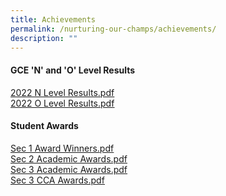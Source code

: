 ```yaml
---
title: Achievements
permalink: /nurturing-our-champs/achievements/
description: ""
---
```

<h4><strong>GCE 'N' and 'O' Level Results</strong></h4>
<p><a href="/files/2022%20N-Level%20Results.pdf" target="_blank" rel="noopener"><u>2022 N Level Results.pdf</u></a><br /><a href="/files/2022%20O-Level%20Results.pdf" target="_blank" rel="noopener"><u>2022 O Level Results.pdf</u></a></p>
<h4><strong>Student Awards</strong></h4>
<p><u><a href="/files/Sec%201%20Award%20Winners%208%20April.pdf">Sec 1 Award Winners.pdf</a><br />
<a href="/files/Sec%202%20Academic%20Awards.pdf">Sec 2 Academic Awards.pdf</a><br />
<a href="/files/Sec%203%20Academic%20Awards.pdf">Sec 3 Academic Awards.pdf</a><br />
<a href="/files/Sec%203%20CCA%20Awards.pdf">Sec 3 CCA Awards.pdf</u></a></p>